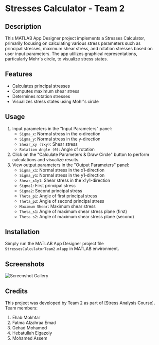 # Stresses Calculator - Team 2

## Description
This MATLAB App Designer project implements a Stresses Calculator, primarily focusing on calculating various stress parameters such as principal stresses, maximum shear stress, and rotation stresses based on user input parameters. The app utilizes graphical representations, particularly Mohr's circle, to visualize stress states.

## Features
- Calculates principal stresses
- Computes maximum shear stress
- Determines rotation stresses
- Visualizes stress states using Mohr's circle

## Usage
1. Input parameters in the "Input Parameters" panel:
   - `Sigma_x`: Normal stress in the x-direction
   - `Sigma_y`: Normal stress in the y-direction
   - `Shear_xy (τxy)`: Shear stress
   - `Rotation Angle (θ)`: Angle of rotation
2. Click on the "Calculate Parameters & Draw Circle" button to perform calculations and visualize results.
3. View output parameters in the "Output Parameters" panel:
   - `Sigma_x1`: Normal stress in the x1-direction
   - `Sigma_y1`: Normal stress in the y1-direction
   - `Shear_x1y1`: Shear stress in the x1y1-direction
   - `Sigma1`: First principal stress
   - `Sigma2`: Second principal stress
   - `Theta_p1`: Angle of first principal stress
   - `Theta_p2`: Angle of second principal stress
   - `Maximum Shear`: Maximum shear stress
   - `Theta_s1`: Angle of maximum shear stress plane (first)
   - `Theta_s2`: Angle of maximum shear stress plane (second)

## Installation
Simply run the MATLAB App Designer project file `StressesCalculatorTeam2.mlapp` in MATLAB environment.

## Screenshots
![Screenshot Gallery](https://imgur.com/gallery/jd8zon5)

## Credits
This project was developed by Team 2 as part of [Stress Analysis Course].
Team members:
1. Ehab Mokhtar
2. Fatma Alzahraa Emad
3. Gehad Mohamed
4. Hebatullah Elgazoly
5. Mohamed Assem

